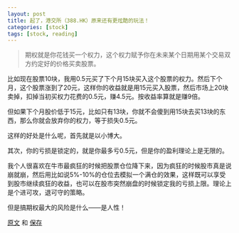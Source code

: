 ```yaml
---
layout: post
title: 起了，港交所（388.HK）原来还有更炫酷的玩法！
categories: [stock]
tags: [stock, reading]
---
```

> 期权就是你花钱买一个权力，这个权力赋予你在未来某个日期用某个交易双方约定好的价格买卖股票。

比如现在股票10块，我用0.5元买了下个月15块买入这个股票的权力。然后下个月，这个股票涨到了20元，这样你的收益就是用15元买入股票，然后市场上20块卖掉，扣掉当初买权力花费的0.5元，赚4.5元。按收益率算就是赚9倍。

但如果下个月股价低于15元，比如只有13块，你就不会傻到用15块去买13块的东西，那么你就会放弃你的权力，等于损失0.5元。

这样的好处是什么呢，首先就是以小博大。

其次，你的亏损是锁定的，就是你最多亏0.5元，但是你的盈利理论上是无限的。

我个人很喜欢在牛市最疯狂的时候把股票仓位降下来，因为疯狂的时候股市真是说崩就崩，然后用比如说5%-10%的仓位去模拟一个满仓的效果，这样既可以享受到股市继续疯狂的收益，也可以在股市突然崩盘的时候锁定我的亏损上限。理论上是个进可攻，退可守的策略。

但是搞期权最大的风险是什么——是人性！

[原文](http://mp.weixin.qq.com/s/j9ysedshnIrFkqfh5kF-7A) 和 [保存](https://www.evernote.com/shard/s4/nl/646959/ba5d7621-286f-4b03-9178-a70bf12ffc03?title=%E9%A3%8E%E8%B5%B7%E4%BA%86%EF%BC%8C%E6%B8%AF%E4%BA%A4%E6%89%80%EF%BC%88388.HK%EF%BC%89%E5%8E%9F%E6%9D%A5%E8%BF%98%E6%9C%89%E6%9B%B4%E7%82%AB%E9%85%B7%E7%9A%84%E7%8E%A9%E6%B3%95%EF%BC%81)
